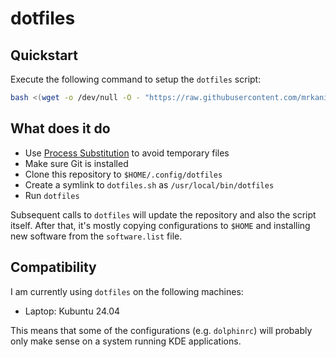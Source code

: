 # dotfiles

## Quickstart

Execute the following command to setup the `dotfiles` script:

```bash
bash <(wget -o /dev/null -O - "https://raw.githubusercontent.com/mrkanister/dotfiles/master/bootstrap.sh")
```

## What does it do

- Use [Process Substitution][1] to avoid temporary files
- Make sure Git is installed
- Clone this repository to `$HOME/.config/dotfiles`
- Create a symlink to `dotfiles.sh` as `/usr/local/bin/dotfiles`
- Run `dotfiles`

Subsequent calls to `dotfiles` will update the repository and also the
script itself. After that, it's mostly copying configurations to `$HOME`
and installing new software from the `software.list` file.

## Compatibility

I am currently using `dotfiles` on the following machines:

- Laptop: Kubuntu 24.04

This means that some of the configurations (e.g. `dolphinrc`) will
probably only make sense on a system running KDE applications.

[1]: http://tldp.org/LDP/abs/html/process-sub.html
